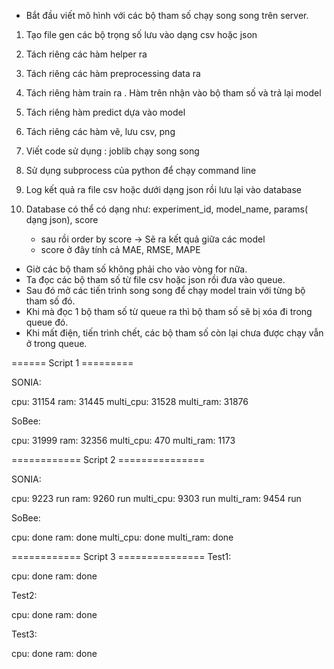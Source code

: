 - Bắt đầu viết mô hình với các bộ tham số chạy song song trên server.

1. Tạo file gen các bộ trọng số lưu vào dạng csv hoặc json 
2. Tách riêng các hàm helper ra 
3. Tách riêng các hàm preprocessing data ra 
4. Tách riêng hàm train ra . Hàm trên nhận vào bộ tham số và trả lại model 
5. Tách riêng hàm predict dựa vào model 
6. Tách riêng các hàm vẽ, lưu csv, png 

7. Viết code sử dụng : joblib chạy song song 
8. Sử dụng subprocess của python để chạy command line 

9. Log kết quả ra file csv hoặc dưới dạng json rồi lưu lại vào database 
10. Database có thể có dạng như: 
    experiment_id, model_name, params( dạng json), score
    - sau rồi order by score -> Sẽ ra kết quả giữa các model 
    - score ở đây tính cả MAE, RMSE, MAPE 
     
- Giờ các bộ tham số không phải cho vào vòng for nữa.
- Ta đọc các bộ tham số từ file csv hoặc json rồi đưa vào queue. 
- Sau đó mở các tiến trình song song để chạy model train với từng bộ tham số đó.
- Khi mà đọc 1 bộ tham số từ queue ra thì bộ tham số sẽ bị xóa đi trong queue đó.
- Khi mất điện, tiến trình chết, các bộ tham số còn lại chưa được chạy vẫn ở trong queue. 


====== Script 1 =========

SONIA:

cpu: 31154
ram: 31445
multi_cpu: 31528
multi_ram: 31876


SoBee:

cpu: 31999
ram: 32356
multi_cpu: 470
multi_ram: 1173


============ Script 2 ===============

SONIA:

cpu: 9223           run
ram: 9260           run
multi_cpu: 9303     run
multi_ram: 9454     run


SoBee:

cpu:        done
ram:        done
multi_cpu:  done
multi_ram:  done

============ Script 3 ===============
Test1:

cpu:  done
ram:  done


Test2:

cpu:  done 
ram:  done 


Test3:

cpu:  done 
ram:  done 





